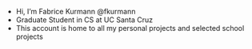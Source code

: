 - Hi, I’m Fabrice Kurmann @fkurmann
- Graduate Student in CS at UC Santa Cruz
- This account is home to all my personal projects and selected school projects

<!---
fkurmann/fkurmann is a ✨ special ✨ repository because its `README.md` (this file) appears on your GitHub profile.
You can click the Preview link to take a look at your changes.
--->
